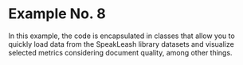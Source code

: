 # Example No. 8

In this example, the code is encapsulated in classes that allow you to quickly load data from the SpeakLeash library datasets and visualize selected metrics considering document quality, among other things.
